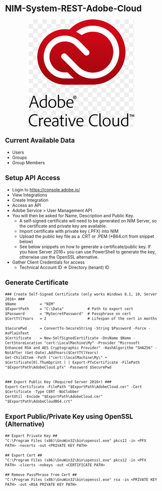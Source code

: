 # NIM-System-REST-Adobe-Cloud
<p align="center">
  <img src="assets/logo.png">
</p>

## Current Available Data
- Users
- Groups
- Group Members

## Setup API Access
- Login to https://console.adobe.io/
- View Integrations
- Create Integration
- Access an API
- Adobe Service > User Management API
- You will then be asked for Name, Description and Public Key.
  - A self-signed certificate will need to be generated on NIM Server, so the certificate and private key are available.
  - Import certificate with private key (.PFX) into NIM
  - Upload the public key file as a .CRT or .PEM (*B64.crt from snippet below)
  - See below snippets on how to generate a certificate/public key. If you have Server 2016+ you can use PowerShell to generate the key, otherwise use the OpenSSL alternative. 
- Gather Client Credentials for access
  - Technical Account ID => Directory (tenant) ID


## Generate Certificate
```
### Create Self-Signed Certificate (only works Windows 8.1, 10, Server 2016+ ###
$Name           = "NIM"
$ExportPath     = "C:\Data"           # Path to export cert
$Password       = "MySecretPassword"  # Passphrase on cert
$CertTtlYears   = 2                   # Lifespan of the cert in months
 
$SecurePwd      = ConvertTo-SecureString -String $Password -Force -AsPlainText
$Certificate    = New-SelfSignedCertificate -DnsName $Name -CertStoreLocation "cert:\LocalMachine\My" -Provider "Microsoft Enhanced RSA and AES Cryptographic Provider" -HashAlgorithm "SHA256" -NotAfter (Get-Date).AddYears($CertTtlYears)
Get-ChildItem -Path ("cert:\localMachine\My\" + $Certificate[0].Thumbprint ) | Export-PfxCertificate -FilePath "$ExportPath\AdobeCloud.pfx" -Password $SecurePwd
  
  
### Export Public Key (Required Server 2016+) ###
Export-Certificate -FilePath "$ExportPath\AdobeCloud.cer" -Cert $Certificate -Type CERT -NoClobber
CertUtil -Encode "$ExportPath\AdobeCloud.cer" "$ExportPath\AdobeCloudB64.crt"
```

## Export Public/Private Key using OpenSSL (Alternative)
```
## Export Private Key ##
"C:\Program Files (x86)\GnuWin32\bin\openssl.exe" pkcs12 -in <PFX PATH> -nocerts -out <PRIVATE KEY PATH>
 
## Export Cert ##
"C:\Program Files (x86)\GnuWin32\bin\openssl.exe" pkcs12 -in <PFX PATH> -clcerts -nokeys -out <CERTIFICATE PATH>
 
## Remove PassPhrase from Cert ##
"C:\Program Files (x86)\GnuWin32\bin\openssl.exe" rsa -in <PRIVATE KEY PATH> -out <RSA PRIVATE KEY PATH>
```
